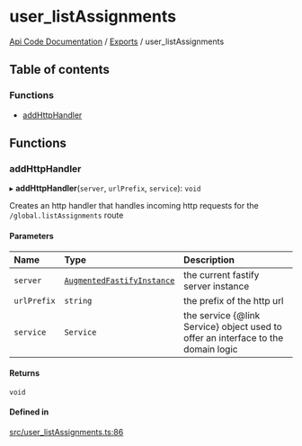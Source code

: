 # user\_listAssignments
 
[Api Code Documentation](../README.md) / [Exports](../modules.md) / user\_listAssignments

## Table of contents

### Functions

- [addHttpHandler](user_listAssignments.md#addhttphandler)

## Functions

### addHttpHandler

▸ **addHttpHandler**(`server`, `urlPrefix`, `service`): `void`

Creates an http handler that handles incoming http requests for the `/global.listAssignments` route

#### Parameters

| Name | Type | Description |
| :------ | :------ | :------ |
| `server` | [`AugmentedFastifyInstance`](../interfaces/types.AugmentedFastifyInstance.md) | the current fastify server instance |
| `urlPrefix` | `string` | the prefix of the http url |
| `service` | `Service` | the service {@link Service} object used to offer an interface to the domain logic |

#### Returns

`void`

#### Defined in

[src/user_listAssignments.ts:86](https://github.com/openkfw/TruBudget/blob/f6ee764/api/src/user_listAssignments.ts#L86)
